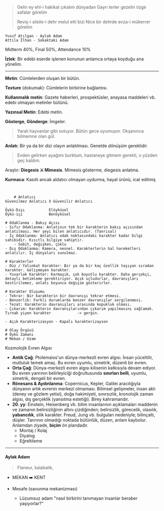 > Gelin ey ehl-i hakikat çıkalım dünyadan
> Gayrı terler gezelin özge safalar görelim
>
> Reviş-i silsile-i dehr melul etti bizi
> Nice bir dehrde evza-i mükerrer görelim

```
Yusuf Atılgan - Aylak Adam
Attila İlhan - Sokaktaki Adam
```

Midterm 40%, Final 50%, Attendance 10%

**İzlek**: Bir edebi eserde işlenen konunun anlamca ortaya koyduğu ana yönelim.

---

**Metin**: Cümlelerden oluşan bir bütün. 

**Texture** (dokumak): Cümlelerin birbirine bağlantısı.

**Kullanmalık metin**: Gazete haberleri, prospektüsler, anayasa maddeleri vb. edebi olmayan metinler bütünü.

**Yazınsal Metin**: Edebi metin.

**Gösterge**, **Gönderge**:  İmgeler.

> Yaralı hayvanlar gibi soluyor. Bütün gece uyumuyor. Okşanınca bilmemne olan gül.

**Anlatı**: Bir ya da bir dizi olayın anlatılması. Genelde *dönüşüm* gereklidir.

> Evden gelirken ayağımı burktum, hastaneye gitmem gerekti, o yüzden geç kaldım.

Araştır: **Diegesis :crossed_swords: Mimesis**. Mimesis gösterme, diegesis anlatma.



**Kurmaca**: Kasıtlı ancak aldatıcı olmayan uydurma, hayal ürünü, icat edilmiş



```


	# Anlatıcı
Güvenilmez Anlatıcı X Güvenilir Anlatıcı

Öykü-Dışı			Elöyküsel
Öykü-içi			Benöyküsel

# Odaklanma - Bakış Açısı
- Sıfır Odaklanma: Anlatının tek bir karakterin bakış açısından anlatılması. Her şeyi bilen anlatıcıdır. (Tanrısal)
- İç Odaklanma: Anlatıcı odak noktasındaki karakter kadar bilgi sahibidir. Kısıtlı bilgiye sahiptir.
	- Sabit, değişken, çoklu
- Dış Odaklanma: Kamera, nesnel. Karakterlerin hal hareketleri anlatılır. İç dünyaları sunulmaz.

# Karakterler
- Düz / Yalınkat Karakter: Bir ya da bir kaç özellik taşıyan sıradan karakter. Gelişmeyen karakter.
- Yuvarlak Karakter: Karmaşık, çok boyutlu karakter. Daha gerçekçi, detaylı betimleme gerektiriyor. Açık uçludurlar, davranışları kestirilemez, anlatı boyunca değişim gösterirler.

# Karakter Oluşumu
- Tekrar: Bir karakterin bir davranışı tekrar etmesi.
- Benzerlik: Farklı durumlarda benzer davranışlar sergilenmesi.
- Tezat: Karakterin davranışları arasında kopukluk olması.
- Çıkarım: Karakterin davranışlarından çıkarım yapılmasını sağlamak. Tırnak yiyen karakter 		      -> gergin.

- Açık Karakterizasyon - Kapalı karakterizayson

# Olay Örgüsü
# Öykü Zamanı
# Mekan / Uzam
```

Kozmolojik Evren Algısı

- **Antik Çağ**: Ptolemaios'un dünya-merkezli evren algısı. İnsan yüceltilir, mutluluk temek amaç. Bu evren uyumlu, simetrik, düzenli bir evren.
- **Orta Çağ**: Dünya-merkezli evren algısı kilisenin katkısıyla devam ediyor. Bu evren yanrının belirleyiciği doğrultusunda **sınırları belli**, uyumlu, simetrik, dengeli bir evren.
- **Rönesans & Aydınlanma**:  Copernicus, Kepler, Galilei aracılığıyla dünyanın artık evrenin merkezi olmaması. Bilimsel gelişmeler, insan aklı (deney ve gözlem yetisi), doğa hakimiyeti, sınırsızlık, kronolojik zaman algısı, dış gerçeklik (yansıtma estetiği). Birey kahramandır.
- **20. yy**: Einstein, Heisenberg vb. bilim insanlarının açıklamaları maddenin ve zamanın belirsizliğinin altını çizdiğinden; belirsizlik, görecelik, olasılık, **yabancılık**, silik karakter. Freud, Jung vb. bulguları nedeniyle; bilinçaltı, düşler. Tanrının olmadığı noktada bütünlük, düzen, anlam kaybolur. Anlamdan ziyade, **biçim** ön plandadır. 
  - Montaj / Kolaj
  - Diyalog
  - Eğreltileme

---

#### Aylak Adam

> Flaneur, kalabalık, 

- MEKAN :arrow_right: KENT

- Mesafe (savunma mekanizması)
  - Lüzumsuz adam "nasıl birbirini tanımayan insanlar beraber yaşıyorlar?"

